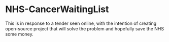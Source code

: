 # NHS-CancerWaitingList
This is in response to a tender seen online, with the intention of creating open-source project that will solve the problem and hopefully save the NHS some money. 
